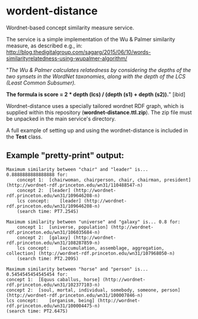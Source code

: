 # wordent-distance
Wordnet-based concept similarity measure service.

The service is a simple implementation of the Wu & Palmer similarity measure, as described e.g., in: 
http://blog.thedigitalgroup.com/sagarg/2015/06/10/words-similarityrelatedness-using-wupalmer-algorithm/

"*The Wu & Palmer calculates relatedness by considering the depths of the two synsets in the WordNet taxonomies, along with the depth of the LCS (Least Common Subsumer).*

**The formula is score = 2 * depth (lcs) / (depth (s1) + depth (s2)).**"
[ibid]

Wordnet-distance uses a specially tailored wordnet RDF graph, which is supplied within this repository (**wordnet-distance.ttl.zip**). The zip file must be unpacked in the main service's directory. 

A full example of setting up and using the wordnet-distance is included in the **Test** class. 

Example "pretty-print" output:
------------------------------


    Maximum similarity between "chair" and "leader" is... 0.8888888888888888 for:
    	concept 1: 	[chairwoman, chairperson, chair, chairman, president] (http://wordnet-rdf.princeton.edu/wn31/110488547-n)
    	concept 2: 	[leader] (http://wordnet-rdf.princeton.edu/wn31/109646208-n)
    	lcs concept:	[leader] (http://wordnet-rdf.princeton.edu/wn31/109646208-n)
    	(search time: PT7.254S)
    
    Maximum similarity between "universe" and "galaxy" is... 0.8 for:
    	concept 1: 	[universe, population] (http://wordnet-rdf.princeton.edu/wn31/106035684-n)
    	concept 2: 	[galaxy] (http://wordnet-rdf.princeton.edu/wn31/108287859-n)
    	lcs concept:	[accumulation, assemblage, aggregation, collection] (http://wordnet-rdf.princeton.edu/wn31/107968050-n)
    	(search time: PT2.209S)
	
    Maximum similarity between "horse" and "person" is... 0.5454545454545454 for: 
	concept 1: 	[Equus caballus, horse] (http://wordnet-rdf.princeton.edu/wn31/102377103-n) 
	concept 2: 	[soul, mortal, individual, somebody, someone, person] (http://wordnet-rdf.princeton.edu/wn31/100007846-n) 
	lcs concept:	[organism, being] (http://wordnet-rdf.princeton.edu/wn31/100004475-n) 
	(search time: PT2.647S)




